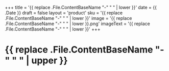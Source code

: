 +++
title = '{{ replace .File.ContentBaseName "-" " " | lower }}'
date = {{ .Date }}
draft = false
layout = 'product'
sku = '{{ replace .File.ContentBaseName "-" " " | lower }}'
image = '{{ replace .File.ContentBaseName "-" " " | lower }}.png'
imageText = '{{ replace .File.ContentBaseName "-" " " | lower }}'
+++

# {{ replace .File.ContentBaseName "-" " " | upper }}
